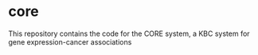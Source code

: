 # core
This repository contains the code for the CORE system, a KBC system for gene expression-cancer associations
